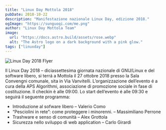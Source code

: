 ```yaml
---
title: "Linux Day Mottola 2018"
pubDate: 2018-10-22
description: "Manifestazione nazionale Linux Day, edizione 2018."
ogImage: "https://sunguoqi.com/me.png"
author: "Linux Day Mottola Team"
image:
  url: "https://docs.astro.build/assets/rose.webp"
  alt: "The Astro logo on a dark background with a pink glow."
tags: ["linuxday"]
---
```

![Linux Day 2018 Flyer](/images/events/linuxday2018.jpg)

Il Linux Day 2018 – diciassettesima giornata nazionale di GNU/Linux e del software libero, si terrá a Mottola il 27 ottobre 2018 presso la Sala Convengni comunale, sita in Via Vanvitelli.
L’organizzazione dell’evento é a cura della APS Algorithmi, associazione di promozione sociale in fase di costituzione.
Il checkin è alle 09:00. Lo start dell’evento é alle 09:30 e seguirá il seguente programma:

- Introduzione al sofware libero – Valerio Como
- “Pesciolini in rete”: come proteggere i minorenni. – Massimiliano Perrone
- Trashware e senso di comunità – Alex Grottola
- Sicurezza nello sviluppo di web application – Carlo Girardi